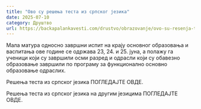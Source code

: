 ```yaml
---
title: "Ово су решења теста из српског језика"
date: 2025-07-10
category: Друштво
url: https://backapalankavesti.com/drustvo/obrazovanje/ovo-su-resenja-testa-iz-srpskog-jezika/
---
```


Мала матура односно завршни испит на крају основног образовања и васпитања ове године се одржава 23, 24. и 25. јуна, а полажу га ученици који су завршили осми разред и одрасли који су обавезно образовање завршили по програму за функционално основно образовање одраслих.

Решења теста из српског језика ПОГЛЕДАЈТЕ ОВДЕ.

Решења теста из српског језика на другим језицима ПОГЛЕДАЈТЕ ОВДЕ.
